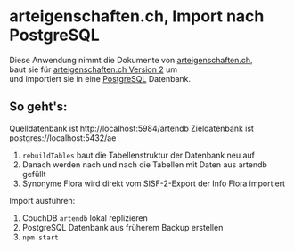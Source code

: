# arteigenschaften.ch, Import nach PostgreSQL

Diese Anwendung nimmt die Dokumente von [arteigenschaften.ch](https://github.com/FNSKtZH/artendb_v1),<br/>
baut sie für [arteigenschaften.ch Version 2](https://github.com/barbalex/ae2) um<br/>
und importiert sie in eine [PostgreSQL](https://www.postgresql.org) Datenbank.

## So geht's:

Quelldatenbank ist http://localhost:5984/artendb
Zieldatenbank ist postgres://localhost:5432/ae

1. `rebuildTables` baut die Tabellenstruktur der Datenbank neu auf
1. Danach werden nach und nach die Tabellen mit Daten aus artendb gefüllt
1. Synonyme Flora wird direkt vom SISF-2-Export der Info Flora importiert

Import ausführen:

1. CouchDB `artendb` lokal replizieren
1. PostgreSQL Datenbank aus früherem Backup erstellen
1. `npm start`
